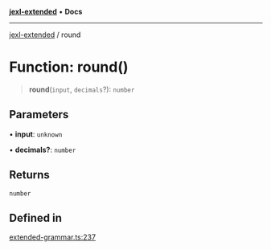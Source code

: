 [**jexl-extended**](../README.md) • **Docs**

***

[jexl-extended](../README.md) / round

# Function: round()

> **round**(`input`, `decimals`?): `number`

## Parameters

• **input**: `unknown`

• **decimals?**: `number`

## Returns

`number`

## Defined in

[extended-grammar.ts:237](https://github.com/nikoraes/jexl-extended/blob/0f5e836bd796a7ceb7bc07f325b2ca770e2551a1/src/extended-grammar.ts#L237)
